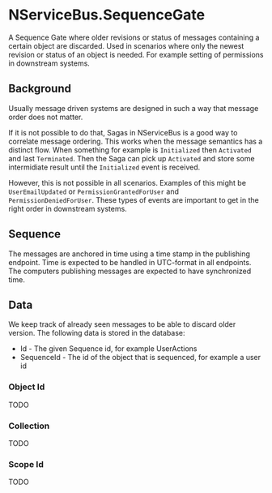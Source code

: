 # NServiceBus.SequenceGate

A Sequence Gate where older revisions or status of messages containing a certain object are discarded. Used in scenarios where only the newest revision or status of an object is needed. For example setting of permissions in downstream systems.

## Background

Usually message driven systems are designed in such a way that message order does not matter.

If it is not possible to do that, Sagas in NServiceBus is a good way to correlate message ordering. This works when the message semantics has a distinct flow. When something for example is `Initialized` then `Activated` and last `Terminated`. Then the Saga can pick up `Activated` and store some intermidiate result until the `Initialized` event is received.

However, this is not possible in all scenarios. Examples of this might be `UserEmailUpdated` or `PermissionGrantedForUser` and `PermissionDeniedForUser`. These types of events are important to get in the right order in downstream systems.

## Sequence

The messages are anchored in time using a time stamp in the publishing endpoint. Time is expected to be handled in UTC-format in all endpoints. The computers publishing messages are expected to have synchronized time.

## Data

We keep track of already seen messages to be able to discard older version. The following data is stored in the database:

* Id - The given Sequence id, for example UserActions
* SequenceId - The id of the object that is sequenced, for example a user id

### Object Id

TODO

### Collection

TODO

### Scope Id

TODO